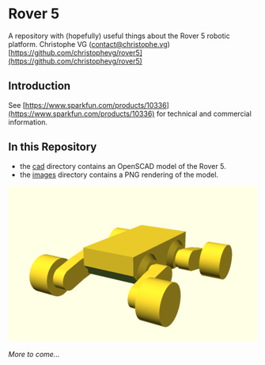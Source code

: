 # Rover 5

A repository with (hopefully) useful things about the Rover 5 robotic platform.
Christophe VG (<contact@christophe.vg>)  
[https://github.com/christophevg/rover5](https://github.com/christophevg/rover5)

## Introduction

See [https://www.sparkfun.com/products/10336](https://www.sparkfun.com/products/10336) for technical and commercial information.

## In this Repository

* the [cad](cad) directory contains an OpenSCAD model of the Rover 5.
* the [images](images) directory contains a PNG rendering of the model.

![](images/rover5.png)

_More to come..._
